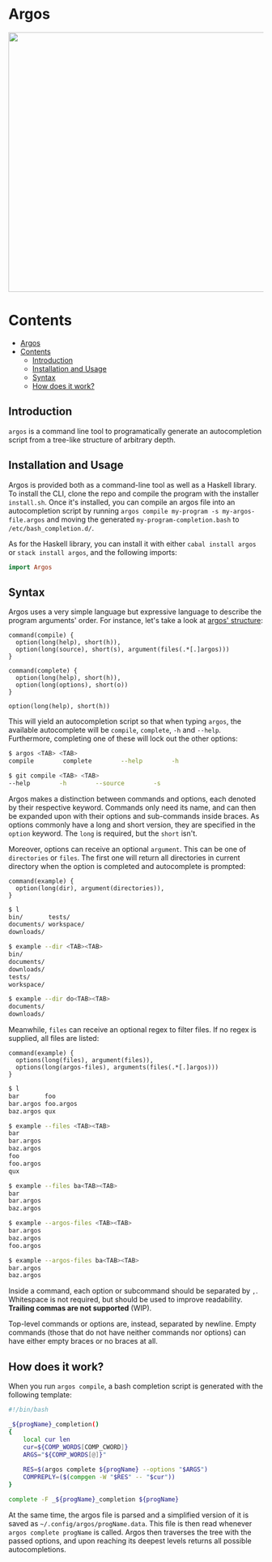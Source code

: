 Argos
===

<p align="center">
  <img width="512" src="https://previews.123rf.com/images/ververidis/ververidis1902/ververidis190200181/117571543-aerial-view-of-larisa-castle-in-argos-city-at-peloponnese-peninsula-greece.jpg" />
</p>

# Contents
- [Argos](#argos)
- [Contents](#contents)
  - [Introduction](#introduction)
  - [Installation and Usage](#installation-and-usage)
  - [Syntax](#syntax)
  - [How does it work?](#how-does-it-work)

## Introduction

`argos` is a command line tool to programatically generate an autocompletion script from a tree-like structure of arbitrary depth. 

## Installation and Usage

Argos is provided both as a command-line tool as well as a Haskell library. To install the CLI, clone the repo and compile the program with the installer `install.sh`. Once it's installed, you can compile an argos file into an autocompletion script by running `argos compile my-program -s my-argos-file.argos` and moving the generated `my-program-completion.bash` to `/etc/bash_completion.d/`.

As for the Haskell library, you can install it with either `cabal install argos` or `stack install argos`, and the following imports:
```hs
import Argos
```

## Syntax

Argos uses a very simple language but expressive language to describe the program arguments' order. For instance, let's take a look at [argos' structure](argos.argos):
```argos
command(compile) {
  option(long(help), short(h)),
  option(long(source), short(s), argument(files(.*[.]argos)))
}

command(complete) {
  option(long(help), short(h)),
  option(long(options), short(o))
}

option(long(help), short(h))
```

This will yield an autocompletion script so that when typing `argos`, the available autocomplete will be `compile`, `complete`, `-h` and `--help`. Furthermore, completing one of these will lock out the other options:
```bash
$ argos <TAB> <TAB>
compile        complete        --help        -h

$ git compile <TAB> <TAB>
--help        -h        --source        -s
```

Argos makes a distinction between commands and options, each denoted by their respective keyword. Commands only need its name, and can then be expanded upon with their options and sub-commands inside braces. As options commonly have a long and short version, they are specified in the `option` keyword. The `long` is required, but the `short` isn't.

Moreover, options can receive an optional `argument`. This can be one of `directories` or `files`. The first one will return all directories in current directory when the option is completed and autocomplete is prompted:
```argos
command(example) {
  option(long(dir), argument(directories)),
}
```

```bash
$ l
bin/       tests/
documents/ workspace/
downloads/

$ example --dir <TAB><TAB>
bin/
documents/
downloads/
tests/
workspace/

$ example --dir do<TAB><TAB>
documents/
downloads/
```

Meanwhile, `files` can receive an optional regex to filter files. If no regex is supplied, all files are listed:
```argos
command(example) {
  options(long(files), argument(files)),
  options(long(argos-files), arguments(files(.*[.]argos)))
}
```

```bash
$ l
bar       foo
bar.argos foo.argos
baz.argos qux

$ example --files <TAB><TAB>
bar
bar.argos
baz.argos
foo
foo.argos
qux

$ example --files ba<TAB><TAB>
bar
bar.argos
baz.argos

$ example --argos-files <TAB><TAB>
bar.argos
baz.argos
foo.argos

$ example --argos-files ba<TAB><TAB>
bar.argos
baz.argos
```

Inside a command, each option or subcommand should be separated by `,`. Whitespace is not required, but should be used to improve readability. **Trailing commas are not supported** (WIP).

Top-level commands or options are, instead, separated by newline. Empty commands (those that do not have neither commands nor options) can have either empty braces or no braces at all.

## How does it work?

When you run `argos compile`, a bash completion script is generated with the following template:
```bash
#!/bin/bash

_${progName}_completion()
{
    local cur len
    cur=${COMP_WORDS[COMP_CWORD]}
    ARGS="${COMP_WORDS[@]}"
    
    RES=$(argos complete ${progName} --options "$ARGS")
    COMPREPLY=($(compgen -W "$RES" -- "$cur"))
}

complete -F _${progName}_completion ${progName}
```

At the same time, the argos file is parsed and a simplified version of it is saved as `~/.config/argos/progName.data`. This file is then read whenever `argos complete progName` is called. Argos then traverses the tree with the passed options, and upon reaching its deepest levels returns all possible autocompletions.
